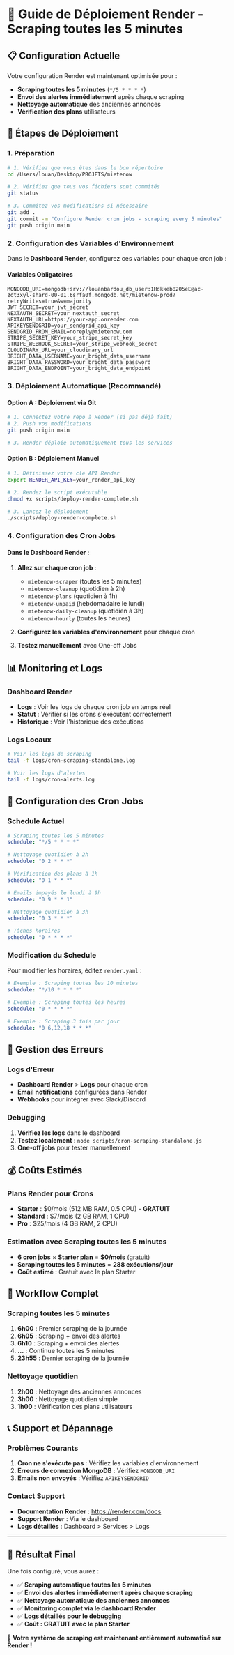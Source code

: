 # 🚀 Guide de Déploiement Render - Scraping toutes les 5 minutes

## 📋 Configuration Actuelle

Votre configuration Render est maintenant optimisée pour :
- **Scraping toutes les 5 minutes** (`*/5 * * * *`)
- **Envoi des alertes immédiatement** après chaque scraping
- **Nettoyage automatique** des anciennes annonces
- **Vérification des plans** utilisateurs

## 🎯 Étapes de Déploiement

### 1. Préparation

```bash
# 1. Vérifiez que vous êtes dans le bon répertoire
cd /Users/louan/Desktop/PROJETS/mietenow

# 2. Vérifiez que tous vos fichiers sont commités
git status

# 3. Commitez vos modifications si nécessaire
git add .
git commit -m "Configure Render cron jobs - scraping every 5 minutes"
git push origin main
```

### 2. Configuration des Variables d'Environnement

Dans le **Dashboard Render**, configurez ces variables pour chaque cron job :

#### Variables Obligatoires
```
MONGODB_URI=mongodb+srv://louanbardou_db_user:1Hdkkeb8205eE@ac-zdt3xyl-shard-00-01.6srfa0f.mongodb.net/mietenow-prod?retryWrites=true&w=majority
JWT_SECRET=your_jwt_secret
NEXTAUTH_SECRET=your_nextauth_secret
NEXTAUTH_URL=https://your-app.onrender.com
APIKEYSENDGRID=your_sendgrid_api_key
SENDGRID_FROM_EMAIL=noreply@mietenow.com
STRIPE_SECRET_KEY=your_stripe_secret_key
STRIPE_WEBHOOK_SECRET=your_stripe_webhook_secret
CLOUDINARY_URL=your_cloudinary_url
BRIGHT_DATA_USERNAME=your_bright_data_username
BRIGHT_DATA_PASSWORD=your_bright_data_password
BRIGHT_DATA_ENDPOINT=your_bright_data_endpoint
```

### 3. Déploiement Automatique (Recommandé)

#### Option A : Déploiement via Git
```bash
# 1. Connectez votre repo à Render (si pas déjà fait)
# 2. Push vos modifications
git push origin main

# 3. Render déploie automatiquement tous les services
```

#### Option B : Déploiement Manuel
```bash
# 1. Définissez votre clé API Render
export RENDER_API_KEY=your_render_api_key

# 2. Rendez le script exécutable
chmod +x scripts/deploy-render-complete.sh

# 3. Lancez le déploiement
./scripts/deploy-render-complete.sh
```

### 4. Configuration des Cron Jobs

#### Dans le Dashboard Render :

1. **Allez sur chaque cron job** :
   - `mietenow-scraper` (toutes les 5 minutes)
   - `mietenow-cleanup` (quotidien à 2h)
   - `mietenow-plans` (quotidien à 1h)
   - `mietenow-unpaid` (hebdomadaire le lundi)
   - `mietenow-daily-cleanup` (quotidien à 3h)
   - `mietenow-hourly` (toutes les heures)

2. **Configurez les variables d'environnement** pour chaque cron

3. **Testez manuellement** avec One-off Jobs

## 📊 Monitoring et Logs

### Dashboard Render
- **Logs** : Voir les logs de chaque cron job en temps réel
- **Statut** : Vérifier si les crons s'exécutent correctement
- **Historique** : Voir l'historique des exécutions

### Logs Locaux
```bash
# Voir les logs de scraping
tail -f logs/cron-scraping-standalone.log

# Voir les logs d'alertes
tail -f logs/cron-alerts.log
```

## 🔧 Configuration des Cron Jobs

### Schedule Actuel
```yaml
# Scraping toutes les 5 minutes
schedule: "*/5 * * * *"

# Nettoyage quotidien à 2h
schedule: "0 2 * * *"

# Vérification des plans à 1h
schedule: "0 1 * * *"

# Emails impayés le lundi à 9h
schedule: "0 9 * * 1"

# Nettoyage quotidien à 3h
schedule: "0 3 * * *"

# Tâches horaires
schedule: "0 * * * *"
```

### Modification du Schedule
Pour modifier les horaires, éditez `render.yaml` :

```yaml
# Exemple : Scraping toutes les 10 minutes
schedule: "*/10 * * * *"

# Exemple : Scraping toutes les heures
schedule: "0 * * * *"

# Exemple : Scraping 3 fois par jour
schedule: "0 6,12,18 * * *"
```

## 🚨 Gestion des Erreurs

### Logs d'Erreur
- **Dashboard Render** > **Logs** pour chaque cron
- **Email notifications** configurées dans Render
- **Webhooks** pour intégrer avec Slack/Discord

### Debugging
1. **Vérifiez les logs** dans le dashboard
2. **Testez localement** : `node scripts/cron-scraping-standalone.js`
3. **One-off jobs** pour tester manuellement

## 💰 Coûts Estimés

### Plans Render pour Crons
- **Starter** : $0/mois (512 MB RAM, 0.5 CPU) - **GRATUIT**
- **Standard** : $7/mois (2 GB RAM, 1 CPU)
- **Pro** : $25/mois (4 GB RAM, 2 CPU)

### Estimation avec Scraping toutes les 5 minutes
- **6 cron jobs** × **Starter plan** = **$0/mois** (gratuit)
- **Scraping toutes les 5 minutes** = **288 exécutions/jour**
- **Coût estimé** : Gratuit avec le plan Starter

## 🔄 Workflow Complet

### Scraping toutes les 5 minutes
1. **6h00** : Premier scraping de la journée
2. **6h05** : Scraping + envoi des alertes
3. **6h10** : Scraping + envoi des alertes
4. **...** : Continue toutes les 5 minutes
5. **23h55** : Dernier scraping de la journée

### Nettoyage quotidien
1. **2h00** : Nettoyage des anciennes annonces
2. **3h00** : Nettoyage quotidien simple
3. **1h00** : Vérification des plans utilisateurs

## 📞 Support et Dépannage

### Problèmes Courants
1. **Cron ne s'exécute pas** : Vérifiez les variables d'environnement
2. **Erreurs de connexion MongoDB** : Vérifiez `MONGODB_URI`
3. **Emails non envoyés** : Vérifiez `APIKEYSENDGRID`

### Contact Support
- **Documentation Render** : https://render.com/docs
- **Support Render** : Via le dashboard
- **Logs détaillés** : Dashboard > Services > Logs

---

## 🎉 Résultat Final

Une fois configuré, vous aurez :
- ✅ **Scraping automatique toutes les 5 minutes**
- ✅ **Envoi des alertes immédiatement après chaque scraping**
- ✅ **Nettoyage automatique des anciennes annonces**
- ✅ **Monitoring complet via le dashboard Render**
- ✅ **Logs détaillés pour le debugging**
- ✅ **Coût : GRATUIT avec le plan Starter**

**🚀 Votre système de scraping est maintenant entièrement automatisé sur Render !**
